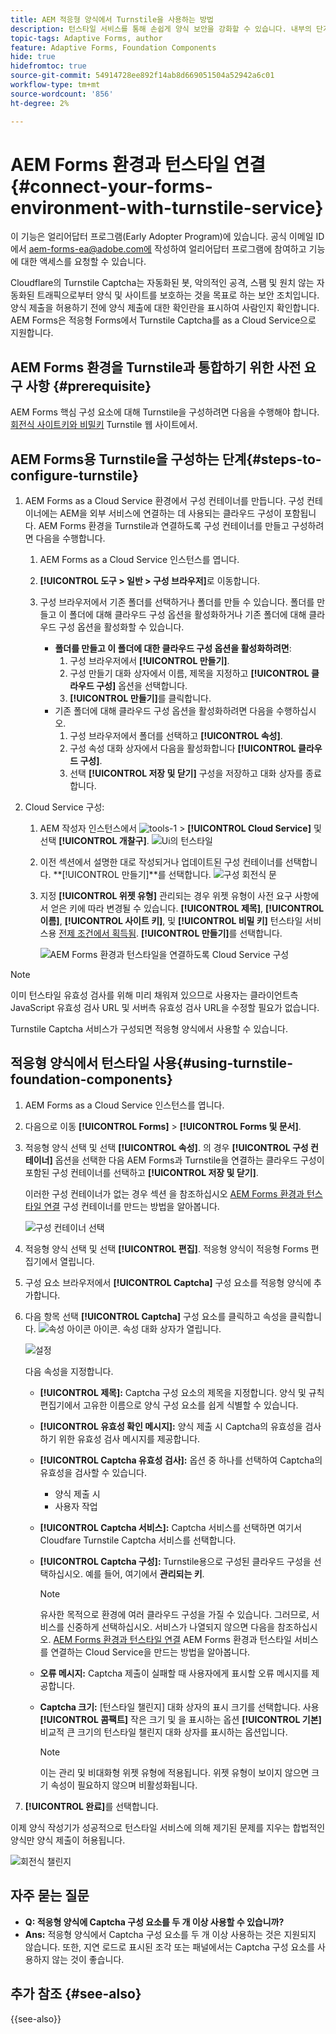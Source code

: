 ```yaml
---
title: AEM 적응형 양식에서 Turnstile을 사용하는 방법
description: 턴스타일 서비스를 통해 손쉽게 양식 보안을 강화할 수 있습니다. 내부의 단계별 가이드!
topic-tags: Adaptive Forms, author
feature: Adaptive Forms, Foundation Components
hide: true
hidefromtoc: true
source-git-commit: 54914728ee892f14ab8d669051504a52942a6c01
workflow-type: tm+mt
source-wordcount: '856'
ht-degree: 2%

---
```


# AEM Forms 환경과 턴스타일 연결 {#connect-your-forms-environment-with-turnstile-service}

<span class="preview"> 이 기능은 얼리어답터 프로그램(Early Adopter Program)에 있습니다. 공식 이메일 ID에서 aem-forms-ea@adobe.com에 작성하여 얼리어답터 프로그램에 참여하고 기능에 대한 액세스를 요청할 수 있습니다. </span>


Cloudflare의 Turnstile Captcha는 자동화된 봇, 악의적인 공격, 스팸 및 원치 않는 자동화된 트래픽으로부터 양식 및 사이트를 보호하는 것을 목표로 하는 보안 조치입니다. 양식 제출을 허용하기 전에 양식 제출에 대한 확인란을 표시하여 사람인지 확인합니다. AEM Forms은 적응형 Forms에서 Turnstile Captcha를 as a Cloud Service으로 지원합니다.

<!-- ![Turnstile](assets/Turnstile-challenge.png)-->

## AEM Forms 환경을 Turnstile과 통합하기 위한 사전 요구 사항 {#prerequisite}

AEM Forms 핵심 구성 요소에 대해 Turnstile을 구성하려면 다음을 수행해야 합니다. [회전식 사이트키와 비밀키](https://developers.cloudflare.com/turnstile/get-started/) Turnstile 웹 사이트에서.

## AEM Forms용 Turnstile을 구성하는 단계{#steps-to-configure-turnstile}

1. AEM Forms as a Cloud Service 환경에서 구성 컨테이너를 만듭니다. 구성 컨테이너에는 AEM을 외부 서비스에 연결하는 데 사용되는 클라우드 구성이 포함됩니다. AEM Forms 환경을 Turnstile과 연결하도록 구성 컨테이너를 만들고 구성하려면 다음을 수행합니다.
   1. AEM Forms as a Cloud Service 인스턴스를 엽니다.
   1. **[!UICONTROL 도구 > 일반 > 구성 브라우저]**&#x200B;로 이동합니다.
   1. 구성 브라우저에서 기존 폴더를 선택하거나 폴더를 만들 수 있습니다. 폴더를 만들고 이 폴더에 대해 클라우드 구성 옵션을 활성화하거나 기존 폴더에 대해 클라우드 구성 옵션을 활성화할 수 있습니다.

      * **폴더를 만들고 이 폴더에 대한 클라우드 구성 옵션을 활성화하려면**:
         1. 구성 브라우저에서 **[!UICONTROL 만들기]**.
         1. 구성 만들기 대화 상자에서 이름, 제목을 지정하고 **[!UICONTROL 클라우드 구성]** 옵션을 선택합니다.
         1. **[!UICONTROL 만들기]**&#x200B;를 클릭합니다.
      * 기존 폴더에 대해 클라우드 구성 옵션을 활성화하려면 다음을 수행하십시오.
         1. 구성 브라우저에서 폴더를 선택하고 **[!UICONTROL 속성]**.
         1. 구성 속성 대화 상자에서 다음을 활성화합니다 **[!UICONTROL 클라우드 구성]**.
         1. 선택 **[!UICONTROL 저장 및 닫기]** 구성을 저장하고 대화 상자를 종료합니다.

1. Cloud Service 구성:
   1. AEM 작성자 인스턴스에서 ![tools-1](assets/tools-1.png) > **[!UICONTROL Cloud Service]** 및 선택 **[!UICONTROL 개찰구]**.
      ![Ui의 턴스타일](assets/turnstile-in-ui.png)
   1. 이전 섹션에서 설명한 대로 작성되거나 업데이트된 구성 컨테이너를 선택합니다. **[!UICONTROL 만들기]**를 선택합니다.
      ![구성 회전식 문](assets/config-hcaptcha.png)
   1. 지정 **[!UICONTROL 위젯 유형]** 관리되는 경우 위젯 유형이 사전 요구 사항에서 얻은 키에 따라 변경될 수 있습니다. **[!UICONTROL 제목]**, **[!UICONTROL 이름]**, **[!UICONTROL 사이트 키]**, 및 **[!UICONTROL 비밀 키]** 턴스타일 서비스용 [전제 조건에서 획득됨](#prerequisite). **[!UICONTROL 만들기]**&#x200B;를 선택합니다.

      ![AEM Forms 환경과 턴스타일을 연결하도록 Cloud Service 구성](assets/config-turntstile.png)

>[!NOTE]
> 이미 턴스타일 유효성 검사를 위해 미리 채워져 있으므로 사용자는 클라이언트측 JavaScript 유효성 검사 URL 및 서버측 유효성 검사 URL을 수정할 필요가 없습니다.

Turnstile Captcha 서비스가 구성되면 적응형 양식에서 사용할 수 있습니다.

## 적응형 양식에서 턴스타일 사용{#using-turnstile-foundation-components}

1. AEM Forms as a Cloud Service 인스턴스를 엽니다.
1. 다음으로 이동 **[!UICONTROL Forms]** > **[!UICONTROL Forms 및 문서]**.
1. 적응형 양식 선택 및 선택 **[!UICONTROL 속성]**. 의 경우 **[!UICONTROL 구성 컨테이너]** 옵션을 선택한 다음 AEM Forms과 Turnstile을 연결하는 클라우드 구성이 포함된 구성 컨테이너를 선택하고 **[!UICONTROL 저장 및 닫기]**.

   이러한 구성 컨테이너가 없는 경우 섹션 을 참조하십시오 [AEM Forms 환경과 턴스타일 연결](#connect-your-forms-environment-with-turnstile-service) 구성 컨테이너를 만드는 방법을 알아봅니다.

   ![구성 컨테이너 선택](/help/forms/assets/captcha-properties.png)

1. 적응형 양식 선택 및 선택 **[!UICONTROL 편집]**. 적응형 양식이 적응형 Forms 편집기에서 열립니다.
1. 구성 요소 브라우저에서 **[!UICONTROL Captcha]** 구성 요소를 적응형 양식에 추가합니다.
1. 다음 항목 선택 **[!UICONTROL Captcha]** 구성 요소를 클릭하고 속성을 클릭합니다. ![속성 아이콘](assets/configure-icon.svg) 아이콘. 속성 대화 상자가 열립니다.

   ![설정](assets/turnstile-setting-v1.png)

   다음 속성을 지정합니다.

   * **[!UICONTROL 제목]:** Captcha 구성 요소의 제목을 지정합니다. 양식 및 규칙 편집기에서 고유한 이름으로 양식 구성 요소를 쉽게 식별할 수 있습니다.
   * **[!UICONTROL 유효성 확인 메시지]:** 양식 제출 시 Captcha의 유효성을 검사하기 위한 유효성 검사 메시지를 제공합니다.
   * **[!UICONTROL Captcha 유효성 검사]:** 옵션 중 하나를 선택하여 Captcha의 유효성을 검사할 수 있습니다.
      * 양식 제출 시
      * 사용자 작업
   * **[!UICONTROL Captcha 서비스]:** Captcha 서비스를 선택하면 여기서 Cloudfare Turnstile Captcha 서비스를 선택합니다.
   * **[!UICONTROL Captcha 구성]:** Turnstile용으로 구성된 클라우드 구성을 선택하십시오. 예를 들어, 여기에서 **관리되는 키**.
     >[!NOTE]
     >유사한 목적으로 환경에 여러 클라우드 구성을 가질 수 있습니다. 그러므로, 서비스를 신중하게 선택하십시오. 서비스가 나열되지 않으면 다음을 참조하십시오. [AEM Forms 환경과 턴스타일 연결](#connect-your-forms-environment-with-turnstile-service) AEM Forms 환경과 턴스타일 서비스를 연결하는 Cloud Service을 만드는 방법을 알아봅니다.

   * **오류 메시지:** Captcha 제출이 실패할 때 사용자에게 표시할 오류 메시지를 제공합니다.
   * **Captcha 크기:** [턴스타일 챌린지] 대화 상자의 표시 크기를 선택합니다. 사용 **[!UICONTROL 콤팩트]** 작은 크기 및 을 표시하는 옵션 **[!UICONTROL 기본]** 비교적 큰 크기의 턴스타일 챌린지 대화 상자를 표시하는 옵션입니다.


     >[!NOTE]
     >이는 관리 및 비대화형 위젯 유형에 적용됩니다. 위젯 유형이 보이지 않으면 크기 속성이 필요하지 않으며 비활성화됩니다.

1. **[!UICONTROL 완료]**&#x200B;를 선택합니다.

이제 양식 작성기가 성공적으로 턴스타일 서비스에 의해 제기된 문제를 지우는 합법적인 양식만 양식 제출이 허용됩니다.

![회전식 챌린지](assets/turnstile-challenge.png)

## 자주 묻는 질문

* **Q: 적응형 양식에 Captcha 구성 요소를 두 개 이상 사용할 수 있습니까?**
* **Ans:** 적응형 양식에서 Captcha 구성 요소를 두 개 이상 사용하는 것은 지원되지 않습니다. 또한, 지연 로드로 표시된 조각 또는 패널에서는 Captcha 구성 요소를 사용하지 않는 것이 좋습니다.

## 추가 참조 {#see-also}

{{see-also}}